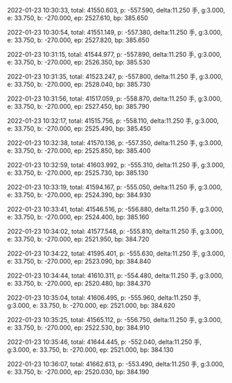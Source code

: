 2022-01-23 10:30:33, total: 41550.603, p: -557.590, delta:11.250 手, g:3.000, e: 33.750, b: -270.000, ep: 2527.610, bp: 385.650

2022-01-23 10:30:54, total: 41551.149, p: -557.380, delta:11.250 手, g:3.000, e: 33.750, b: -270.000, ep: 2527.820, bp: 385.650

2022-01-23 10:31:15, total: 41544.977, p: -557.890, delta:11.250 手, g:3.000, e: 33.750, b: -270.000, ep: 2526.350, bp: 385.530

2022-01-23 10:31:35, total: 41523.247, p: -557.800, delta:11.250 手, g:3.000, e: 33.750, b: -270.000, ep: 2528.040, bp: 385.730

2022-01-23 10:31:56, total: 41517.059, p: -558.870, delta:11.250 手, g:3.000, e: 33.750, b: -270.000, ep: 2527.450, bp: 385.790

2022-01-23 10:32:17, total: 41515.756, p: -558.110, delta:11.250 手, g:3.000, e: 33.750, b: -270.000, ep: 2525.490, bp: 385.450

2022-01-23 10:32:38, total: 41570.136, p: -557.350, delta:11.250 手, g:3.000, e: 33.750, b: -270.000, ep: 2525.850, bp: 385.400

2022-01-23 10:32:59, total: 41603.992, p: -555.310, delta:11.250 手, g:3.000, e: 33.750, b: -270.000, ep: 2525.730, bp: 385.130

2022-01-23 10:33:19, total: 41594.167, p: -555.050, delta:11.250 手, g:3.000, e: 33.750, b: -270.000, ep: 2524.390, bp: 384.930

2022-01-23 10:33:41, total: 41546.516, p: -556.880, delta:11.250 手, g:3.000, e: 33.750, b: -270.000, ep: 2524.400, bp: 385.160

2022-01-23 10:34:02, total: 41577.548, p: -555.810, delta:11.250 手, g:3.000, e: 33.750, b: -270.000, ep: 2521.950, bp: 384.720

2022-01-23 10:34:22, total: 41595.401, p: -555.630, delta:11.250 手, g:3.000, e: 33.750, b: -270.000, ep: 2523.090, bp: 384.840

2022-01-23 10:34:44, total: 41610.311, p: -554.480, delta:11.250 手, g:3.000, e: 33.750, b: -270.000, ep: 2520.480, bp: 384.370

2022-01-23 10:35:04, total: 41606.495, p: -555.960, delta:11.250 手, g:3.000, e: 33.750, b: -270.000, ep: 2521.000, bp: 384.620

2022-01-23 10:35:25, total: 41565.112, p: -556.750, delta:11.250 手, g:3.000, e: 33.750, b: -270.000, ep: 2522.530, bp: 384.910

2022-01-23 10:35:46, total: 41644.445, p: -552.040, delta:11.250 手, g:3.000, e: 33.750, b: -270.000, ep: 2521.000, bp: 384.130

2022-01-23 10:36:07, total: 41662.613, p: -553.490, delta:11.250 手, g:3.000, e: 33.750, b: -270.000, ep: 2520.030, bp: 384.190